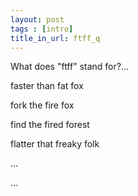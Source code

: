 ```yaml
---
layout: post
tags : [intro]
title_in_url: ftff_q
---
```


What does "ftff" stand for?...

faster than fat fox

fork the fire fox

find the fired forest

flatter that freaky folk

...

...